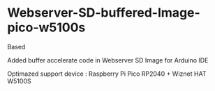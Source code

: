 # Webserver-SD-buffered-Image-pico-w5100s

Based 

Added buffer accelerate code in Webserver SD Image for Arduino IDE

Optimazed support device :
 Raspberry Pi Pico RP2040 + Wiznet HAT W5100S
 
